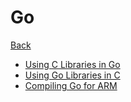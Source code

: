 # Go

[Back](../../index.md)

- [Using C Libraries in Go](./cgo/using-c-libraries-in-go.md)
- [Using Go Libraries in C](./cgo/using-go-libraries-in-c.md)
- [Compiling Go for ARM](./cross-compilation/go-arm-cross-compile.md)
